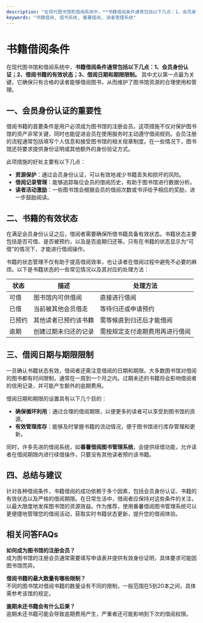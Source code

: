 ```yaml
---
description: "在现代图书馆和借阅系统中，**书籍借阅条件通常包括以下几点：1、会员身份认证；2、借阅书籍的有效状态；3、借阅日期和期限限制。** 其中尤以第一点最为关键，它确保只有合格的读者能够借阅图书，从而维护了图书馆资源的合理使用和管理。"
keywords: "书籍借阅, 借书系统, 番薯借阅, 读者管理系统"
---
```

# 书籍借阅条件

在现代图书馆和借阅系统中，**书籍借阅条件通常包括以下几点：1、会员身份认证；2、借阅书籍的有效状态；3、借阅日期和期限限制。** 其中尤以第一点最为关键，它确保只有合格的读者能够借阅图书，从而维护了图书馆资源的合理使用和管理。

## 一、会员身份认证的重要性

借阅书籍的首要条件是用户必须成为图书馆的注册会员。这项措施不仅对保护图书馆的资产非常关键，同时也能促进会员在使用服务时主动遵守借阅规则。会员注册的流程通常包括填写个人信息和接受图书馆的相关规章制度。在一些情况下，图书馆还将要求提供身份证明或其他额外的身份验证方式。

此项措施的好处主要有以下几点：

- **资源保护**：通过会员身份认证，可以有效地减少书籍丢失和损坏的风险。
- **借阅记录管理**：能够追踪每位会员的借阅历史，有助于图书馆进行数据分析。
- **读者活动激励**：一些图书馆会根据会员的借阅次数或书评给予相应的奖励，进一步鼓励阅读。

## 二、书籍的有效状态

在满足会员身份认证之后，借阅者需要确保所借书籍具备有效状态。书籍状态主要包括是否可借、是否被预约，以及是否逾期归还等。只有在书籍的状态显示为“可借”的情况下，才能进行借阅操作。

书籍的状态管理不仅有助于提高借阅效率，也让读者在借阅过程中避免不必要的麻烦。以下是书籍状态的一些常见情况以及其对应的处理方法：

| 状态          | 描述                       | 处理方法                          |
| -------------- | -------------------------- | ---------------------------------- |
| 可借          | 图书馆内可供借阅           | 直接进行借阅                      |
| 已借          | 当前被其他会员借走         | 等待归还或申请预约                |
| 已预约        | 其他读者已预约该书籍       | 需等候直到归还后才能借阅          |
| 逾期          | 创建过期未归还的记录       | 需按规定支付逾期费用再进行借阅   |

## 三、借阅日期与期限限制

一旦确认书籍状态有效，借阅者还需注意借阅的日期和期限。大多数图书馆对借阅的图书都有时间限制，通常在一周到一个月之内。过期未还的书籍将会影响借阅者的信用记录，并可能产生额外的逾期费用。

借阅日期和期限的设置具有以下几个目的：

- **确保循环利用**：通过合理的借阅期限，以便更多的读者可以享受到图书馆的资源。
- **有效管理库存**：能够及时掌握书籍的流动情况，便于图书馆进行库存管理和更新。
  
同时，许多先进的借阅系统，如**番薯借阅图书管理系统**，会提供续借功能，允许读者在借阅期限内进行续借操作，只要没有其他读者预约该书籍。

## 四、总结与建议

针对各种借阅条件，书籍借阅的成功依赖于多个因素，包括会员身份认证、书籍的有效状态以及严格的借阅期限。在日常生活中，借阅者应保持对这些条件的关注，以最大限度地发挥图书馆的资源效益。作为推荐，使用番薯借阅图书管理系统可以更便捷地管理您的借阅活动，获取实时书籍状态更新，提升您的借阅体验。

## 相关问答FAQs

**如何成为图书馆的注册会员？**  
成为图书馆的注册会员通常需要填写申请表并提供有效身份证明，具体要求可能因图书馆而异。

**借阅书籍的最大数量有哪些限制？**  
不同的图书馆对借阅书籍的数量设有不同的限制，一般范围在5到20本之间，具体需参考该馆的规定。

**逾期未还书籍会有什么后果？**  
逾期未还书籍可能会导致逾期费用产生，严重者还可能影响到下次的借阅权限。

